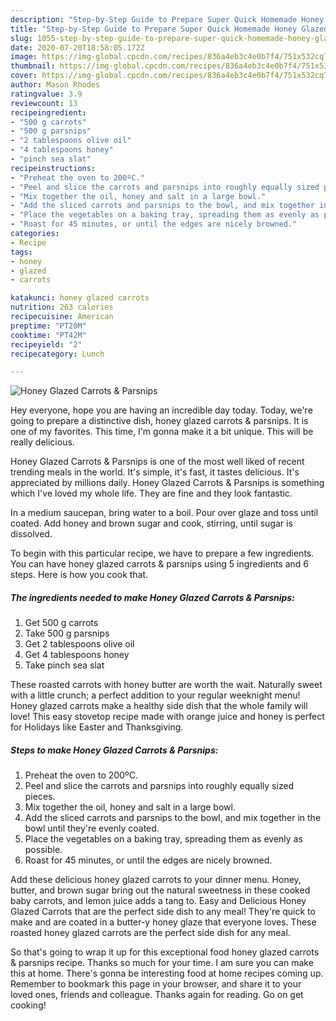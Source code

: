 ```yaml
---
description: "Step-by-Step Guide to Prepare Super Quick Homemade Honey Glazed Carrots &amp;amp; Parsnips"
title: "Step-by-Step Guide to Prepare Super Quick Homemade Honey Glazed Carrots &amp;amp; Parsnips"
slug: 1055-step-by-step-guide-to-prepare-super-quick-homemade-honey-glazed-carrots-and-amp-parsnips
date: 2020-07-20T18:58:05.172Z
image: https://img-global.cpcdn.com/recipes/836a4eb3c4e0b7f4/751x532cq70/honey-glazed-carrots-parsnips-recipe-main-photo.jpg
thumbnail: https://img-global.cpcdn.com/recipes/836a4eb3c4e0b7f4/751x532cq70/honey-glazed-carrots-parsnips-recipe-main-photo.jpg
cover: https://img-global.cpcdn.com/recipes/836a4eb3c4e0b7f4/751x532cq70/honey-glazed-carrots-parsnips-recipe-main-photo.jpg
author: Mason Rhodes
ratingvalue: 3.9
reviewcount: 13
recipeingredient:
- "500 g carrots"
- "500 g parsnips"
- "2 tablespoons olive oil"
- "4 tablespoons honey"
- "pinch sea slat"
recipeinstructions:
- "Preheat the oven to 200ºC."
- "Peel and slice the carrots and parsnips into roughly equally sized pieces."
- "Mix together the oil, honey and salt in a large bowl."
- "Add the sliced carrots and parsnips to the bowl, and mix together in the bowl until they&#39;re evenly coated."
- "Place the vegetables on a baking tray, spreading them as evenly as possible."
- "Roast for 45 minutes, or until the edges are nicely browned."
categories:
- Recipe
tags:
- honey
- glazed
- carrots

katakunci: honey glazed carrots 
nutrition: 263 calories
recipecuisine: American
preptime: "PT20M"
cooktime: "PT42M"
recipeyield: "2"
recipecategory: Lunch

---
```



![Honey Glazed Carrots &amp; Parsnips](https://img-global.cpcdn.com/recipes/836a4eb3c4e0b7f4/751x532cq70/honey-glazed-carrots-parsnips-recipe-main-photo.jpg)

Hey everyone, hope you are having an incredible day today. Today, we're going to prepare a distinctive dish, honey glazed carrots &amp; parsnips. It is one of my favorites. This time, I'm gonna make it a bit unique. This will be really delicious.

Honey Glazed Carrots &amp; Parsnips is one of the most well liked of recent trending meals in the world. It's simple, it's fast, it tastes delicious. It's appreciated by millions daily. Honey Glazed Carrots &amp; Parsnips is something which I've loved my whole life. They are fine and they look fantastic.

In a medium saucepan, bring water to a boil. Pour over glaze and toss until coated. Add honey and brown sugar and cook, stirring, until sugar is dissolved.


To begin with this particular recipe, we have to prepare a few ingredients. You can have honey glazed carrots &amp; parsnips using 5 ingredients and 6 steps. Here is how you cook that.

<!--inarticleads1-->

##### The ingredients needed to make Honey Glazed Carrots &amp; Parsnips:

1. Get 500 g carrots
1. Take 500 g parsnips
1. Get 2 tablespoons olive oil
1. Get 4 tablespoons honey
1. Take pinch sea slat


These roasted carrots with honey butter are worth the wait. Naturally sweet with a little crunch; a perfect addition to your regular weeknight menu! Honey glazed carrots make a healthy side dish that the whole family will love! This easy stovetop recipe made with orange juice and honey is perfect for Holidays like Easter and Thanksgiving. 

<!--inarticleads2-->

##### Steps to make Honey Glazed Carrots &amp; Parsnips:

1. Preheat the oven to 200ºC.
1. Peel and slice the carrots and parsnips into roughly equally sized pieces.
1. Mix together the oil, honey and salt in a large bowl.
1. Add the sliced carrots and parsnips to the bowl, and mix together in the bowl until they&#39;re evenly coated.
1. Place the vegetables on a baking tray, spreading them as evenly as possible.
1. Roast for 45 minutes, or until the edges are nicely browned.


Add these delicious honey glazed carrots to your dinner menu. Honey, butter, and brown sugar bring out the natural sweetness in these cooked baby carrots, and lemon juice adds a tang to. Easy and Delicious Honey Glazed Carrots that are the perfect side dish to any meal! They&#39;re quick to make and are coated in a butter-y honey glaze that everyone loves. These roasted honey glazed carrots are the perfect side dish for any meal. 

So that's going to wrap it up for this exceptional food honey glazed carrots &amp; parsnips recipe. Thanks so much for your time. I am sure you can make this at home. There's gonna be interesting food at home recipes coming up. Remember to bookmark this page in your browser, and share it to your loved ones, friends and colleague. Thanks again for reading. Go on get cooking!
